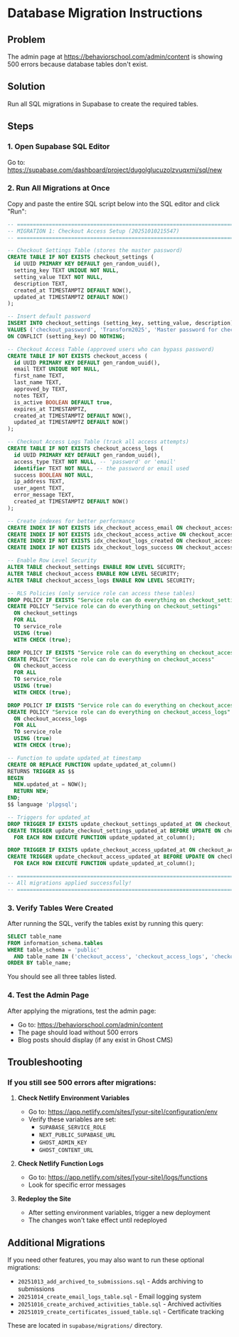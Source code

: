 # Database Migration Instructions

## Problem
The admin page at https://behaviorschool.com/admin/content is showing 500 errors because database tables don't exist.

## Solution
Run all SQL migrations in Supabase to create the required tables.

## Steps

### 1. Open Supabase SQL Editor
Go to: https://supabase.com/dashboard/project/dugolglucuzolzvuqxmi/sql/new

### 2. Run All Migrations at Once

Copy and paste the entire SQL script below into the SQL editor and click "Run":

```sql
-- ============================================================================
-- MIGRATION 1: Checkout Access Setup (20251010215547)
-- ============================================================================

-- Checkout Settings Table (stores the master password)
CREATE TABLE IF NOT EXISTS checkout_settings (
  id UUID PRIMARY KEY DEFAULT gen_random_uuid(),
  setting_key TEXT UNIQUE NOT NULL,
  setting_value TEXT NOT NULL,
  description TEXT,
  created_at TIMESTAMPTZ DEFAULT NOW(),
  updated_at TIMESTAMPTZ DEFAULT NOW()
);

-- Insert default password
INSERT INTO checkout_settings (setting_key, setting_value, description)
VALUES ('checkout_password', 'Transform2025', 'Master password for checkout access')
ON CONFLICT (setting_key) DO NOTHING;

-- Checkout Access Table (approved users who can bypass password)
CREATE TABLE IF NOT EXISTS checkout_access (
  id UUID PRIMARY KEY DEFAULT gen_random_uuid(),
  email TEXT UNIQUE NOT NULL,
  first_name TEXT,
  last_name TEXT,
  approved_by TEXT,
  notes TEXT,
  is_active BOOLEAN DEFAULT true,
  expires_at TIMESTAMPTZ,
  created_at TIMESTAMPTZ DEFAULT NOW(),
  updated_at TIMESTAMPTZ DEFAULT NOW()
);

-- Checkout Access Logs Table (track all access attempts)
CREATE TABLE IF NOT EXISTS checkout_access_logs (
  id UUID PRIMARY KEY DEFAULT gen_random_uuid(),
  access_type TEXT NOT NULL, -- 'password' or 'email'
  identifier TEXT NOT NULL, -- the password or email used
  success BOOLEAN NOT NULL,
  ip_address TEXT,
  user_agent TEXT,
  error_message TEXT,
  created_at TIMESTAMPTZ DEFAULT NOW()
);

-- Create indexes for better performance
CREATE INDEX IF NOT EXISTS idx_checkout_access_email ON checkout_access(email);
CREATE INDEX IF NOT EXISTS idx_checkout_access_active ON checkout_access(is_active) WHERE is_active = true;
CREATE INDEX IF NOT EXISTS idx_checkout_logs_created ON checkout_access_logs(created_at DESC);
CREATE INDEX IF NOT EXISTS idx_checkout_logs_success ON checkout_access_logs(success);

-- Enable Row Level Security
ALTER TABLE checkout_settings ENABLE ROW LEVEL SECURITY;
ALTER TABLE checkout_access ENABLE ROW LEVEL SECURITY;
ALTER TABLE checkout_access_logs ENABLE ROW LEVEL SECURITY;

-- RLS Policies (only service role can access these tables)
DROP POLICY IF EXISTS "Service role can do everything on checkout_settings" ON checkout_settings;
CREATE POLICY "Service role can do everything on checkout_settings"
  ON checkout_settings
  FOR ALL
  TO service_role
  USING (true)
  WITH CHECK (true);

DROP POLICY IF EXISTS "Service role can do everything on checkout_access" ON checkout_access;
CREATE POLICY "Service role can do everything on checkout_access"
  ON checkout_access
  FOR ALL
  TO service_role
  USING (true)
  WITH CHECK (true);

DROP POLICY IF EXISTS "Service role can do everything on checkout_access_logs" ON checkout_access_logs;
CREATE POLICY "Service role can do everything on checkout_access_logs"
  ON checkout_access_logs
  FOR ALL
  TO service_role
  USING (true)
  WITH CHECK (true);

-- Function to update updated_at timestamp
CREATE OR REPLACE FUNCTION update_updated_at_column()
RETURNS TRIGGER AS $$
BEGIN
  NEW.updated_at = NOW();
  RETURN NEW;
END;
$$ language 'plpgsql';

-- Triggers for updated_at
DROP TRIGGER IF EXISTS update_checkout_settings_updated_at ON checkout_settings;
CREATE TRIGGER update_checkout_settings_updated_at BEFORE UPDATE ON checkout_settings
  FOR EACH ROW EXECUTE FUNCTION update_updated_at_column();

DROP TRIGGER IF EXISTS update_checkout_access_updated_at ON checkout_access;
CREATE TRIGGER update_checkout_access_updated_at BEFORE UPDATE ON checkout_access
  FOR EACH ROW EXECUTE FUNCTION update_updated_at_column();

-- ============================================================================
-- All migrations applied successfully!
-- ============================================================================
```

### 3. Verify Tables Were Created

After running the SQL, verify the tables exist by running this query:

```sql
SELECT table_name 
FROM information_schema.tables 
WHERE table_schema = 'public' 
  AND table_name IN ('checkout_access', 'checkout_access_logs', 'checkout_settings')
ORDER BY table_name;
```

You should see all three tables listed.

### 4. Test the Admin Page

After applying the migrations, test the admin page:
- Go to: https://behaviorschool.com/admin/content
- The page should load without 500 errors
- Blog posts should display (if any exist in Ghost CMS)

## Troubleshooting

### If you still see 500 errors after migrations:

1. **Check Netlify Environment Variables**
   - Go to: https://app.netlify.com/sites/[your-site]/configuration/env
   - Verify these variables are set:
     - `SUPABASE_SERVICE_ROLE`
     - `NEXT_PUBLIC_SUPABASE_URL`
     - `GHOST_ADMIN_KEY`
     - `GHOST_CONTENT_URL`

2. **Check Netlify Function Logs**
   - Go to: https://app.netlify.com/sites/[your-site]/logs/functions
   - Look for specific error messages

3. **Redeploy the Site**
   - After setting environment variables, trigger a new deployment
   - The changes won't take effect until redeployed

## Additional Migrations

If you need other features, you may also want to run these optional migrations:

- `20251013_add_archived_to_submissions.sql` - Adds archiving to submissions
- `20251014_create_email_logs_table.sql` - Email logging system
- `20251016_create_archived_activities_table.sql` - Archived activities
- `20251019_create_certificates_issued_table.sql` - Certificate tracking

These are located in `supabase/migrations/` directory.

